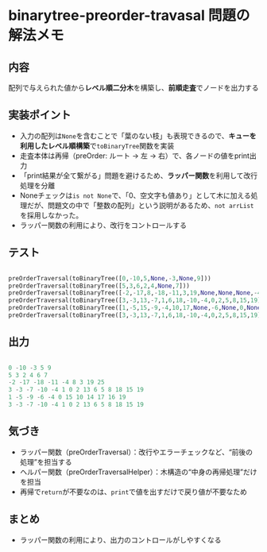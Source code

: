# binarytree-preorder-travasal 問題の解法メモ

## 内容

配列で与えられた値から**レベル順二分木**を構築し、**前順走査**でノードを出力する

## 実装ポイント

- 入力の配列は`None`を含むことで「葉のない枝」も表現できるので、**キューを利用したレベル順構築**で`toBinaryTree`関数を実装
- 走査本体は再帰（preOrder: ルート → 左 → 右）で、各ノードの値をprint出力
- 「print結果が全て繋がる」問題を避けるため、**ラッパー関数**を利用して改行処理を分離
- Noneチェックは`is not None`で、「0、空文字も値あり」として木に加える処理だが、問題文の中で「整数の配列」という説明があるため、`not arrList`を採用しなかった。
- ラッパー関数の利用により、改行をコントロールする

## テスト

```python

preOrderTraversal(toBinaryTree([0,-10,5,None,-3,None,9]))
preOrderTraversal(toBinaryTree([5,3,6,2,4,None,7]))
preOrderTraversal(toBinaryTree([-2,-17,8,-18,-11,3,19,None,None,None,-4,None,None,None,25]))
preOrderTraversal(toBinaryTree([3,-3,13,-7,1,6,18,-10,-4,0,2,5,8,15,19]))
preOrderTraversal(toBinaryTree([1,-5,15,-9,-4,10,17,None,-6,None,0,None,14,16,19]))
preOrderTraversal(toBinaryTree([3,-3,13,-7,1,6,18,-10,-4,0,2,5,8,15,19]))

```

## 出力

```python

0 -10 -3 5 9
5 3 2 4 6 7
-2 -17 -18 -11 -4 8 3 19 25
3 -3 -7 -10 -4 1 0 2 13 6 5 8 18 15 19
1 -5 -9 -6 -4 0 15 10 14 17 16 19
3 -3 -7 -10 -4 1 0 2 13 6 5 8 18 15 19

```

## 気づき

- ラッパー関数（preOrderTraversal）：改行やエラーチェックなど、“前後の処理”を担当する
- ヘルパー関数（preOrderTraversalHelper）：木構造の“中身の再帰処理”だけを担当
- 再帰で`return`が不要なのは、`print`で値を出すだけで戻り値が不要なため

## まとめ

- ラッパー関数の利用により、出力のコントロールがしやすくなる
